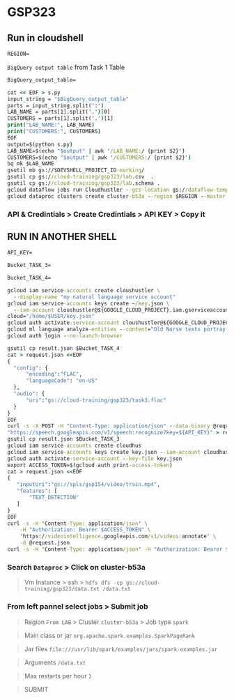 # GSP323 

## Run in cloudshell
```cmd
REGION=
```
```BigQuery output table``` from Task 1 Table 
```cmd
BigQuery_output_table=
```
```cmd
cat << EOF > s.py
input_string = "$BigQuery_output_table"
parts = input_string.split(':')
LAB_NAME = parts[1].split('.')[0]
CUSTOMERS = parts[1].split('.')[1]
print("LAB_NAME:", LAB_NAME)
print("CUSTOMERS:", CUSTOMERS)
EOF
output=$(python s.py)
LAB_NAME=$(echo "$output" | awk '/LAB_NAME:/ {print $2}')
CUSTOMERS=$(echo "$output" | awk '/CUSTOMERS:/ {print $2}')
bq mk $LAB_NAME
gsutil mb gs://$DEVSHELL_PROJECT_ID-marking/
gsutil cp gs://cloud-training/gsp323/lab.csv  .
gsutil cp gs://cloud-training/gsp323/lab.schema .
gcloud dataflow jobs run Cloudhustler --gcs-location gs://dataflow-templates-$REGION/latest/GCS_Text_to_BigQuery --region $REGION --worker-machine-type e2-standard-2 --staging-location gs://$DEVSHELL_PROJECT_ID-marking/temp --parameters javascriptTextTransformGcsPath=gs://cloud-training/gsp323/lab.js,JSONPath=gs://cloud-training/gsp323/lab.schema,javascriptTextTransformFunctionName=transform,outputTable=$BigQuery_output_table,inputFilePattern=gs://cloud-training/gsp323/lab.csv,bigQueryLoadingTemporaryDirectory=gs://$DEVSHELL_PROJECT_ID-marking/bigquery_temp
gcloud dataproc clusters create cluster-b53a --region $REGION --master-machine-type e2-standard-2 --master-boot-disk-size 500 --num-workers 2 --worker-machine-type e2-standard-2 --worker-boot-disk-size 500 --image-version 2.1-debian11 --project $DEVSHELL_PROJECT_ID
```
### API & Credintials > Create Credintials > API KEY > Copy it
## RUN IN ANOTHER SHELL 
```cmd
API_KEY=
```
```cmd
Bucket_TASK_3=
```
```cmd
Bucket_TASK_4=
```
```cmd
gcloud iam service-accounts create cloushustler \
  --display-name "my natural language service account"
gcloud iam service-accounts keys create ~/key.json \
  --iam-account cloushustler@${GOOGLE_CLOUD_PROJECT}.iam.gserviceaccount.com
cloud="/home/$USER/key.json"
gcloud auth activate-service-account cloushustler@${GOOGLE_CLOUD_PROJECT}.iam.gserviceaccount.com --key-file=$cloud
gcloud ml language analyze-entities --content="Old Norse texts portray Odin as one-eyed and long-bearded, frequently wielding a spear named Gungnir and wearing a cloak and a broad hat." > result.json
gcloud auth login --no-launch-browser
```
```cmd
gsutil cp result.json $Bucket_TASK_4
cat > request.json <<EOF 
{
  "config": {
      "encoding":"FLAC",
      "languageCode": "en-US"
  },
  "audio": {
      "uri":"gs://cloud-training/gsp323/task3.flac"
  }
}
EOF
curl -s -X POST -H "Content-Type: application/json" --data-binary @request.json \
"https://speech.googleapis.com/v1/speech:recognize?key=${API_KEY}" > result.json
gsutil cp result.json $Bucket_TASK_3
gcloud iam service-accounts create cloudhus
gcloud iam service-accounts keys create key.json --iam-account cloudhus@${GOOGLE_CLOUD_PROJECT}.iam.gserviceaccount.com
gcloud auth activate-service-account --key-file key.json
export ACCESS_TOKEN=$(gcloud auth print-access-token)
cat > request.json <<EOF 
{
   "inputUri":"gs://spls/gsp154/video/train.mp4",
   "features": [
       "TEXT_DETECTION"
   ]
}
EOF
curl -s -H 'Content-Type: application/json' \
    -H "Authorization: Bearer $ACCESS_TOKEN" \
    'https://videointelligence.googleapis.com/v1/videos:annotate' \
    -d @request.json
curl -s -H 'Content-Type: application/json' -H "Authorization: Bearer $ACCESS_TOKEN" 'https://videointelligence.googleapis.com/v1/operations/OPERATION_FROM_PREVIOUS_REQUEST' > result1.json
```
### Search ```Dataproc``` > Click on cluster-b53a
>Vm Instance > ssh > ```hdfs dfs -cp gs://cloud-training/gsp323/data.txt /data.txt```
### From left pannel select jobs > Submit job
>Region ```From LAB``` > Cluster ```cluster-b53a``` > Job type ```spark```

>Main class or jar ```org.apache.spark.examples.SparkPageRank``` 

>Jar files ```file:///usr/lib/spark/examples/jars/spark-examples.jar```

>Arguments ```/data.txt```

>Max restarts per hour ```1```

> SUBMIT